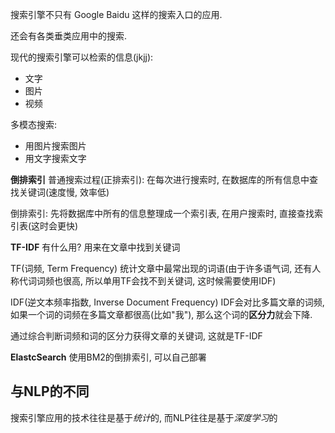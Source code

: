 搜索引擎不只有 Google Baidu 这样的搜索入口的应用.

还会有各类垂类应用中的搜索.


现代的搜索引擎可以检索的信息(jkjj):
- 文字
- 图片
- 视频


多模态搜索:
- 用图片搜索图片
- 用文字搜索文字


**倒排索引**
普通搜索过程(正排索引):
在每次进行搜索时, 在数据库的所有信息中查找关键词(速度慢, 效率低)

倒排索引:
先将数据库中所有的信息整理成一个索引表, 在用户搜索时, 直接查找索引表(这时会更快)


**TF-IDF**
有什么用?
用来在文章中找到关键词

TF(词频, Term Frequency)
统计文章中最常出现的词语(由于许多语气词, 还有人称代词词频也很高, 所以单用TF会找不到关键词, 这时候需要使用IDF)

IDF(逆文本频率指数, Inverse Document Frequency)
IDF会对比多篇文章的词频, 如果一个词的词频在多篇文章都很高(比如"我"), 那么这个词的**区分力**就会下降.

通过综合判断词频和词的区分力获得文章的关键词, 这就是TF-IDF

**ElastcSearch**
使用BM2的倒排索引, 可以自己部署


## 与NLP的不同
搜索引擎应用的技术往往是基于*统计*的, 而NLP往往是基于*深度学习*的